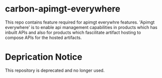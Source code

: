 # carbon-apimgt-everywhere

This repo contains feature required for apimgt everywhre features. 
'Apimgt everywhere' is to enable api management capabilities in products which has inbuilt APIs and also for products which fascilitate artifact hosting to compose APIs for the hosted artifacts.

# Deprication Notice
This repository is deprecated and no longer used.
